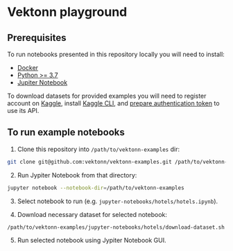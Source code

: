 # Vektonn playground

## Prerequisites

To run notebooks presented in this repository locally you will need to install:
* [Docker](https://docs.docker.com/get-docker/)
* [Python >= 3.7](https://www.python.org/downloads/)
* [Jupiter Notebook](https://jupyter.readthedocs.io/en/latest/install/notebook-classic.html)

To download datasets for provided examples you will need to register account on [Kaggle](https://www.kaggle.com/),
install [Kaggle CLI](https://github.com/Kaggle/kaggle-api), and
[prepare authentication token](https://www.kaggle.com/docs/api#getting-started-installation-&-authentication) to use its API.


## To run example notebooks

1. Clone this repository into `/path/to/vektonn-examples` dir:
```bash
git clone git@github.com:vektonn/vektonn-examples.git /path/to/vektonn-examples
```

2. Run Jypiter Notebook from that directory:
```bash
jupyter notebook --notebook-dir=/path/to/vektonn-examples
```

3. Select notebook to run (e.g. `jupyter-notebooks/hotels/hotels.ipynb`).

4. Download necessary dataset for selected notebook:
```bash
/path/to/vektonn-examples/jupyter-notebooks/hotels/download-dataset.sh
```

5. Run selected notebook using Jypiter Notebook GUI.
